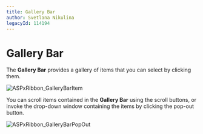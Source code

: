 ```yaml
---
title: Gallery Bar
author: Svetlana Nikulina
legacyId: 114194
---
```

# Gallery Bar
The **Gallery Bar** provides a gallery of items that you can select by clicking them.

![ASPxRibbon_GalleryBarItem](../../../images/img118290.png)

You can scroll items contained in the **Gallery Bar** using the scroll buttons, or invoke the drop-down window containing the items by clicking the pop-out button.

![ASPxRibbon_GalleryBarPopOut](../../../images/img118119.gif)